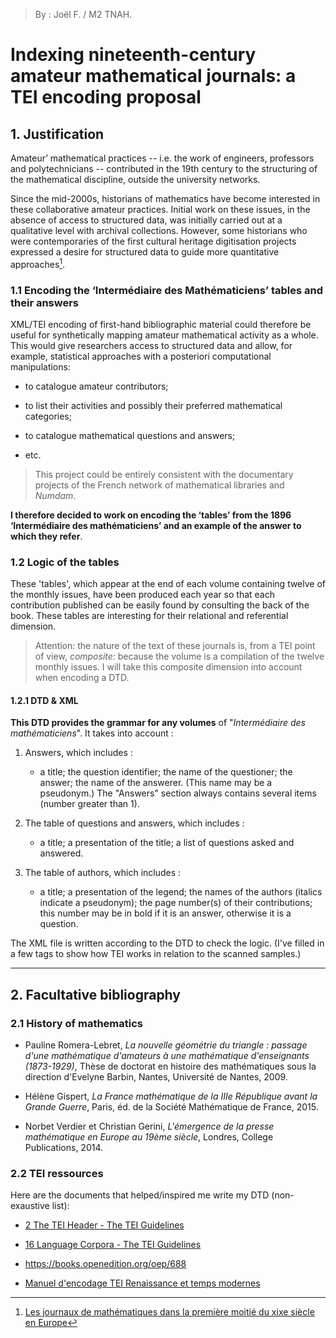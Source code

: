 > By : Joël F. / M2 TNAH.

# Indexing nineteenth-century amateur mathematical journals: a TEI encoding proposal

## 1. Justification

Amateur’ mathematical practices -- i.e. the work of engineers, professors and polytechnicians -- contributed in the 19th century to the structuring of the mathematical discipline, outside the university networks. 

Since the mid-2000s, historians of mathematics have become interested in these collaborative amateur practices. Initial work on these issues, in the absence of access to structured data, was initially carried out at a qualitative level with archival collections. However, some historians who were contemporaries of the first cultural heritage digitisation projects expressed a desire for structured data to guide more quantitative approaches[^1].

### 1.1 Encoding the ‘Intermédiaire des Mathématiciens’ tables and their answers

XML/TEI encoding of first-hand bibliographic material could therefore be useful for synthetically mapping amateur mathematical activity as a whole. This would give researchers access to structured data and allow, for example, statistical approaches with a posteriori computational manipulations:

- to catalogue amateur contributors;

- to list their activities and possibly their preferred mathematical categories;

- to catalogue mathematical questions and answers;

- etc.

> This project could be entirely consistent with the documentary projects of the French network of mathematical libraries and *Numdam*.

**I therefore decided to work on encoding the ‘tables’ from the 1896 ‘Intermédiaire des mathématiciens’ and an example of the answer to which they refer**.

### 1.2 Logic of the tables

These 'tables', which appear at the end of each volume containing twelve of the monthly issues, have been produced each year so that each contribution published can be easily found by consulting the back of the book. These tables are interesting for their relational and referential dimension.

> Attention: the nature of the text of these journals is, from a TEI point of view, *composite*: because the volume is a compilation of the twelve monthly issues. I will take this composite dimension into account when encoding a DTD.

#### 1.2.1 DTD & XML

**This DTD provides the grammar for any volumes** of "*Intermédiaire des mathématiciens*". It takes into account :

1. Answers, which includes :
   
   - a title; the question identifier; the name of the questioner; the answer; the name of the answerer. (This name may be a pseudonym.) The "Answers" section always contains several items (number greater than 1).

2. The table of questions and answers, which includes :
   
   - a title; a presentation of the title; a list of questions asked and answered.

3. The table of authors, which includes :
   
   - a title; a presentation of the legend; the names of the authors (italics indicate a pseudonym); the page number(s) of their contributions; this number may be in bold if it is an answer, otherwise it is a question.

The XML file is written according to the DTD to check the logic. (I've filled in a few tags to show how TEI works in relation to the scanned samples.)

---

## 2. Facultative bibliography

### 2.1 History of mathematics

- Pauline Romera-Lebret, *La nouvelle géométrie du triangle : passage d'une mathématique d'amateurs à une mathématique d'enseignants (1873-1929)*, Thèse de doctorat en histoire des mathématiques sous la direction d'Evelyne Barbin, Nantes, Université de Nantes, 2009.

- Hélène Gispert, *La France mathématique de la IIIe République avant la Grande Guerre*, Paris, éd. de la Société Mathématique de France, 2015.

- Norbet Verdier et Christian Gerini, *L'émergence de la presse mathématique en Europe au 19ème siècle*, Londres, College Publications, 2014.

### 2.2 TEI ressources

Here are the documents that helped/inspired me write my DTD (non-exaustive list):

- [2 The TEI Header - The TEI Guidelines](https://tei-c.org/release/doc/tei-p5-doc/fr/html/HD.html#HD11)

- [16 Language Corpora - The TEI Guidelines](https://tei-c.org/release/doc/tei-p5-doc/en/html/CC.html#CCDEF)

- https://books.openedition.org/oep/688

- [Manuel d'encodage TEI Renaissance et temps modernes](http://www.bvh.univ-tours.fr/XML-TEI/ManuelWeb/Manuel_TEI_BVH.html)

[^1]: [Les journaux de mathématiques dans la première moitié du xixe siècle en Europe](https://journals.openedition.org/philosophiascientiae/297#bodyftn32)
